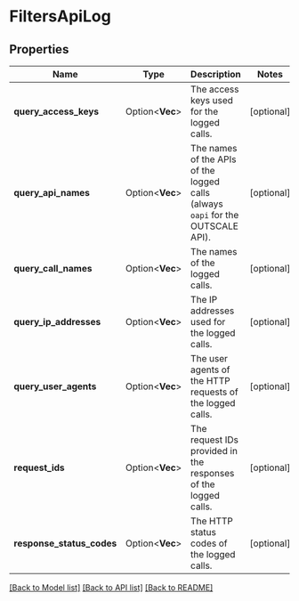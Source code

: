 # FiltersApiLog

## Properties

Name | Type | Description | Notes
------------ | ------------- | ------------- | -------------
**query_access_keys** | Option<**Vec<String>**> | The access keys used for the logged calls. | [optional]
**query_api_names** | Option<**Vec<String>**> | The names of the APIs of the logged calls (always `oapi` for the OUTSCALE API). | [optional]
**query_call_names** | Option<**Vec<String>**> | The names of the logged calls. | [optional]
**query_ip_addresses** | Option<**Vec<String>**> | The IP addresses used for the logged calls. | [optional]
**query_user_agents** | Option<**Vec<String>**> | The user agents of the HTTP requests of the logged calls. | [optional]
**request_ids** | Option<**Vec<String>**> | The request IDs provided in the responses of the logged calls. | [optional]
**response_status_codes** | Option<**Vec<i32>**> | The HTTP status codes of the logged calls. | [optional]

[[Back to Model list]](../README.md#documentation-for-models) [[Back to API list]](../README.md#documentation-for-api-endpoints) [[Back to README]](../README.md)


